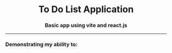<h1 align="center">To Do List Application</h1>
<h3 align="center">Basic app using vite and react.js</h3>
<hr>

<h3 align="left">Demonstrating my ability to:</h3>

